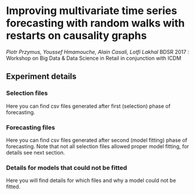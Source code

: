 # Improving multivariate time series forecasting with random walks with restarts on causality graphs
*Piotr Przymus, Youssef Hmamouche, Alain Casali, Lotfi Lakhal*
BDSR 2017 : Workshop on Big Data & Data Science in Retail in conjunction with ICDM

## Experiment details

### Selection files
Here you can find csv files generated after first (selection) phase of forecasting.


### Forecasting files
Here you can find csv files generated after second (model fitting) phase of forecasting.
Note that not all selection files allowed proper model fitting, for details see next section.

### Details for models that could not be fitted
Here you will find details for which files and why a model could not be fitted.

